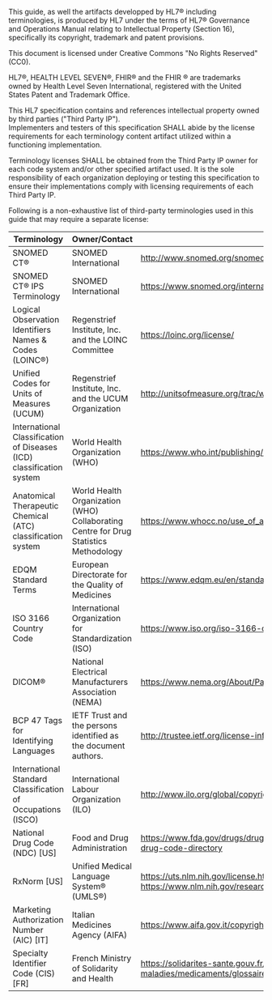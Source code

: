 This guide, as well the artifacts developped by HL7® including terminologies, is produced by HL7 under the terms of HL7® Governance and Operations Manual relating to Intellectual Property (Section 16), specifically its copyright, trademark and patent provisions.

This document is licensed under Creative Commons "No Rights Reserved" (CC0).

HL7®, HEALTH LEVEL SEVEN®, FHIR® and the FHIR ® are trademarks owned by Health Level Seven International, registered with the United States Patent and Trademark Office.

This HL7 specification contains and references intellectual property owned by third parties ("Third Party IP").  
Implementers and testers of this specification SHALL abide by the license requirements for each terminology content artifact utilized within a functioning implementation.

Terminology licenses SHALL be obtained from the Third Party IP owner for each code system and/or other specified artifact used. It is the sole responsibility of each organization deploying or testing this specification to ensure their implementations comply with licensing requirements of each Third Party IP.


Following is a non-exhaustive list of third-party terminologies used in this guide that may require a separate license:

| Terminology | Owner/Contact | Links |
| - | - | -- |
| SNOMED CT® | SNOMED International |  http://www.snomed.org/snomed-ct/get-snomed-ct |
| SNOMED CT® IPS Terminology | SNOMED International | https://www.snomed.org/international-patient-summary-terminology |
| Logical Observation Identifiers Names & Codes (LOINC®) | Regenstrief Institute, Inc. and the LOINC Committee| https://loinc.org/license/ |
| Unified Codes for Units of Measures (UCUM)  | Regenstrief Institute, Inc. and the UCUM Organization | http://unitsofmeasure.org/trac/wiki/TermsOfUse |
| International Classification of Diseases (ICD) classification system  | World Health Organization (WHO)  | https://www.who.int/publishing/copyright/en/ |
| Anatomical Therapeutic Chemical (ATC) classification system | World Health Organization (WHO) Collaborating Centre for Drug Statistics Methodology | https://www.whocc.no/use_of_atc_ddd/ |
| EDQM Standard Terms | European Directorate for the Quality of Medicines | https://www.edqm.eu/en/standard-terms-database |
| ISO 3166 Country Code | International Organization for Standardization (ISO)  |  https://www.iso.org/iso-3166-country-codes.html |
| DICOM® |  National Electrical Manufacturers Association (NEMA) |  https://www.nema.org/About/Pages/Terms-and-Conditions.aspx | 
| BCP 47 Tags for Identifying Languages | IETF Trust and the persons identified as the document authors. |  http://trustee.ietf.org/license-info |
| International Standard Classification of Occupations (ISCO) | International Labour Organization (ILO) | http://www.ilo.org/global/copyright/lang--en/index.htm |
| National Drug Code (NDC) [US] | Food and Drug Administration | https://www.fda.gov/drugs/drug-approvals-and-databases/national-drug-code-directory |
| RxNorm [US] | Unified Medical Language System® (UMLS®) | https://uts.nlm.nih.gov/license.html https://www.nlm.nih.gov/research/umls/rxnorm/docs/termsofservice.html |
| Marketing Authorization Number (AIC) [IT] | Italian Medicines Agency (AIFA)  | https://www.aifa.gov.it/copyright |
| Specialty Identifier Code (CIS) [FR] | French Ministry of Solidarity and Health | https://solidarites-sante.gouv.fr/soins-et-maladies/medicaments/glossaire/article/code-cis |








